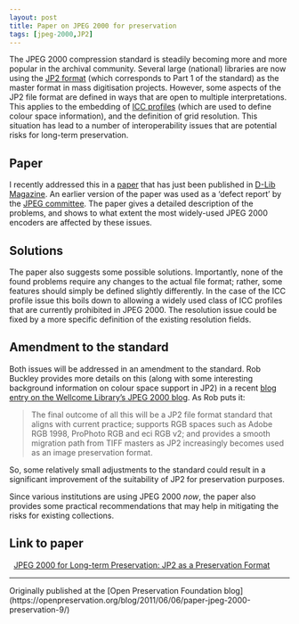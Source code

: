 ```yaml
---
layout: post
title: Paper on JPEG 2000 for preservation
tags: [jpeg-2000,JP2]
---
```


The JPEG 2000 compression standard is steadily becoming more and more
popular in the archival community. Several large (national) libraries
are now using the [JP2
format](http://www.jpeg.org/public/15444-1annexi.pdf) (which
corresponds to Part 1 of the standard) as the master format in mass
digitisation projects. However, some aspects of the JP2 file format are
defined in ways that are open to multiple interpretations. This applies
to the embedding of [ICC
profiles](http://en.wikipedia.org/wiki/ICC_profile) (which
are used to define colour space information), and the definition of grid
resolution. This situation has lead to a number of interoperability
issues that are potential risks for long-term preservation.

<!-- more -->

## Paper

I recently addressed this in a
[paper](http://www.dlib.org/dlib/may11/vanderknijff/05vanderknijff.html)
that has just been published in [D-Lib
Magazine](http://www.dlib.org/). An earlier version of the
paper was used as a ‘defect report’ by the [JPEG
committee](http://www.jpeg.org/). The paper gives a detailed
description of the problems, and shows to what extent the most
widely-used JPEG 2000 encoders are affected by these issues.

## Solutions

The paper also suggests some possible solutions. Importantly, none of
the found problems require any changes to the actual file format;
rather, some features should simply be defined slightly differently. In
the case of the ICC profile issue this boils down to allowing a widely
used class of ICC profiles that are currently prohibited in JPEG 2000.
The resolution issue could be fixed by a more specific definition of the
existing resolution fields.

## Amendment to the standard

Both issues will be addressed in an amendment to the standard. Rob
Buckley provides more details on this (along with some interesting
background information on colour space support in JP2) in a recent [blog
entry on the Wellcome Library’s JPEG 2000
blog](http://jpeg2000wellcomelibrary.blogspot.com/2011/04/guest-post-color-in-jp2.html).
As Rob puts it:

>The final outcome of all this will be a JP2 file format standard that
>aligns with current practice; supports RGB spaces such as Adobe RGB
>1998, ProPhoto RGB and eci RGB v2; and provides a smooth migration path
>from TIFF masters as JP2 increasingly becomes used as an image
>preservation format.

So, some relatively small adjustments to the standard could result in a
significant improvement of the suitability of JP2 for preservation
purposes.

Since various institutions are using JPEG 2000 *now*, the paper also
provides some practical recommendations that may help in mitigating the
risks for existing collections.

## Link to paper
 
[JPEG 2000 for Long-term Preservation: JP2 as a Preservation
Format](http://www.dlib.org/dlib/may11/vanderknijff/05vanderknijff.html)


<hr>
Originally published at the [Open Preservation Foundation blog](https://openpreservation.org/blog/2011/06/06/paper-jpeg-2000-preservation-9/)
